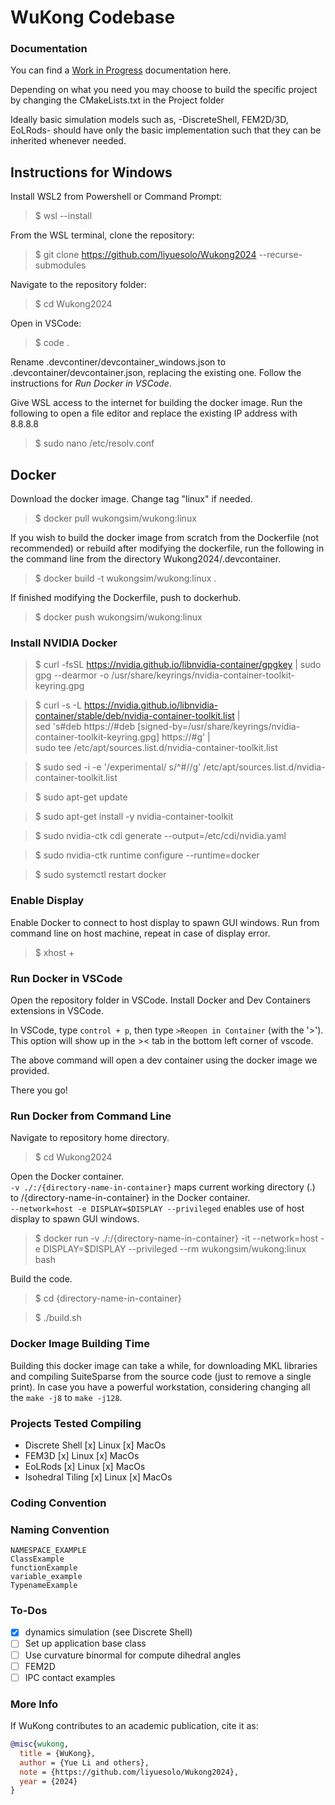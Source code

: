 # WuKong Codebase

### Documentation
You can find a [Work in Progress](https://liyuesolo.github.io/WuKongDoc/) documentation here.

Depending on what you need you may choose to build the specific project by changing the CMakeLists.txt in the Project folder

Ideally basic simulation models such as,
-DiscreteShell, FEM2D/3D, EoLRods-
should have only the basic implementation such that they can be inherited whenever needed. 

## Instructions for Windows

Install WSL2 from Powershell or Command Prompt:
> $ wsl --install

From the WSL terminal, clone the repository:
> $ git clone https://github.com/liyuesolo/Wukong2024 --recurse-submodules

Navigate to the repository folder:
> $ cd Wukong2024

Open in VSCode:
> $ code .

Rename .devcontiner/devcontainer_windows.json to .devcontainer/devcontainer.json, replacing the existing one. Follow the instructions for _Run Docker in VSCode_.

Give WSL access to the internet for building the docker image. Run the following to open a file editor and replace the existing IP address with 8.8.8.8
> $ sudo nano /etc/resolv.conf

## Docker

Download the docker image. Change tag "linux" if needed.
> $ docker pull wukongsim/wukong:linux

If you wish to build the docker image from scratch from the Dockerfile (not recommended) or rebuild after modifying the dockerfile, run the following in the command line from the directory Wukong2024/.devcontainer.
> $ docker build -t wukongsim/wukong:linux .

If finished modifying the Dockerfile, push to dockerhub.
> $ docker push wukongsim/wukong:linux

### Install NVIDIA Docker

> $ curl -fsSL https://nvidia.github.io/libnvidia-container/gpgkey | sudo gpg --dearmor -o /usr/share/keyrings/nvidia-container-toolkit-keyring.gpg

> $ curl -s -L https://nvidia.github.io/libnvidia-container/stable/deb/nvidia-container-toolkit.list | \
    sed 's#deb https://#deb [signed-by=/usr/share/keyrings/nvidia-container-toolkit-keyring.gpg] https://#g' | \
    sudo tee /etc/apt/sources.list.d/nvidia-container-toolkit.list
    
> $ sudo sed -i -e '/experimental/ s/^#//g' /etc/apt/sources.list.d/nvidia-container-toolkit.list

> $ sudo apt-get update

> $ sudo apt-get install -y nvidia-container-toolkit

> $ sudo nvidia-ctk cdi generate --output=/etc/cdi/nvidia.yaml

> $ sudo nvidia-ctk runtime configure --runtime=docker

> $ sudo systemctl restart docker

### Enable Display

Enable Docker to connect to host display to spawn GUI windows. Run from command line on host machine, repeat in case of display error.
> $ xhost +

### Run Docker in VSCode

Open the repository folder in VSCode. Install Docker and Dev Containers extensions in VSCode.

In VSCode, type `control + p`, then type `>Reopen in Container` (with the '>'). This option will show up in the >< tab in the bottom left corner of vscode.

The above command will open a dev container using the docker image we provided.

There you go! 

### Run Docker from Command Line

Navigate to repository home directory.
> $ cd Wukong2024

Open the Docker container. \
`-v ./:/{directory-name-in-container}` maps current working directory (.) to /{directory-name-in-container} in the Docker container. \
`--network=host -e DISPLAY=$DISPLAY --privileged` enables use of host display to spawn GUI windows.
> $ docker run -v ./:/{directory-name-in-container} -it --network=host -e DISPLAY=$DISPLAY --privileged --rm wukongsim/wukong:linux bash

Build the code.
> $ cd {directory-name-in-container}

> $ ./build.sh

### Docker Image Building Time
Building this docker image can take a while, for downloading MKL libraries and compiling SuiteSparse from the source code (just to remove a single print). 
In case you have a powerful workstation, considering changing all the `make -j8` to `make -j128`.

### Projects Tested Compiling
- Discrete Shell [x] Linux [x] MacOs
- FEM3D  [x] Linux [x] MacOs
- EoLRods  [x] Linux [x] MacOs
- Isohedral Tiling  [x] Linux [x] MacOs

### Coding Convention

### Naming Convention

    NAMESPACE_EXAMPLE
    ClassExample
    functionExample
    variable_example
    TypenameExample

### To-Dos
- [x] dynamics simulation (see Discrete Shell)
- [ ] Set up application base class
- [ ] Use curvature binormal for compute dihedral angles
- [ ] FEM2D
- [ ] IPC contact examples

### More Info
If WuKong contributes to an academic publication, cite it as:
```bib
@misc{wukong,
  title = {WuKong},
  author = {Yue Li and others},
  note = {https://github.com/liyuesolo/Wukong2024},
  year = {2024}
}
```
